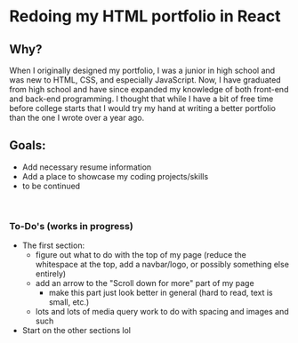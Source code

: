 # Redoing my HTML portfolio in React 

## Why? 
When I originally designed my portfolio, I was a junior in high school and was new to HTML, CSS, and especially JavaScript. Now, I have graduated from high school and have since expanded my knowledge of both front-end and back-end programming. I thought that while I have a bit of free time before college starts that I would try my hand at writing a better portfolio than the one I wrote over a year ago. 

## Goals: 
- Add necessary resume information 
- Add a place to showcase my coding projects/skills 
- to be continued 

<br>

### To-Do's (works in progress) 
- The first section: 
    - figure out what to do with the top of my page (reduce the whitespace at the top, add a navbar/logo, or possibly something else entirely)
    - add an arrow to the "Scroll down for more" part of my page 
        - make this part just look better in general (hard to read, text is small, etc.)
    - lots and lots of media query work to do with spacing and images and such 
- Start on the other sections lol 